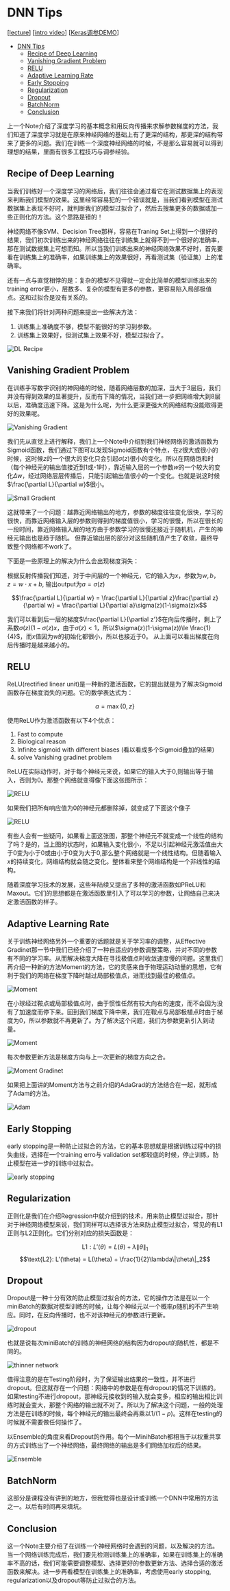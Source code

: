 # DNN Tips

\[[lecture](../lectures/dnn_tips.pdf)\]
\[[intro video](https://www.bilibili.com/video/av10590361/#page=10)\]
\[[Keras调参DEMO](https://www.youtube.com/watch?v=Ky1ku1miDow)\]

<!-- TOC -->

- [DNN Tips](#dnn-tips)
    - [Recipe of Deep Learning](#recipe-of-deep-learning)
    - [Vanishing Gradient Problem](#vanishing-gradient-problem)
    - [RELU](#relu)
    - [Adaptive Learning Rate](#adaptive-learning-rate)
    - [Early Stopping](#early-stopping)
    - [Regularization](#regularization)
    - [Dropout](#dropout)
    - [BatchNorm](#batchnorm)
    - [Conclusion](#conclusion)

<!-- /TOC -->

上一个Note介绍了深度学习的基本概念和用反向传播来求解参数梯度的方法，我们知道了深度学习就是在原来神经网络的基础上有了更深的结构，那更深的结构带来了更多的问题。我们在训练一个深度神经网络的时候，不是那么容易就可以得到理想的结果，里面有很多工程技巧与调参经验。

## Recipe of Deep Learning

当我们训练好一个深度学习的网络后，我们往往会通过看它在测试数据集上的表现来判断我们模型的效果。这里经常容易犯的一个错误就是，当我们看到模型在测试数据集上表现不好时，就判断我们的模型过拟合了，然后去搜集更多的数据或加一些正则化的方法。这个思路是错的！

神经网络不像SVM、Decision Tree那样，容易在Traning Set上得到一个很好的结果，我们初次训练出来的神经网络往往在训练集上就得不到一个很好的准确率，那在测试数据集上可想而知。所以当我们训练出来的神经网络效果不好时，首先要看在训练集上的准确率，如果训练集上的效果很好，再看测试集（验证集）上的准确率。

还有一点与直觉相悖的是：复杂的模型不见得就一定会比简单的模型训练出来的training error更小，层数多、复杂的模型有更多的参数，更容易陷入局部极值点。这和过拟合是没有关系的。

接下来我们将针对两种问题来提出一些解决方法：

1. 训练集上准确度不够，模型不能很好的学习到参数。
2. 训练集上效果好，但测试集上效果不好，模型过拟合了。

![DL Recipe](../images/059_recipe.jpg)

## Vanishing Gradient Problem

在训练手写数字识别的神网络的时候，随着网络层数的加深，当大于3层后，我们并没有得到效果的显著提升，反而有下降的情况，当我们进一步把网络增大到8层以后，准确度迅速下降。这是为什么呢，为什么更深更强大的网络结构没能取得更好的效果呢。

![Vanishing Gradient](../images/060_vanishing_gradient.jpg)

我们先从直觉上进行解释，我们上一个Note中介绍到我们神经网络的激活函数为Sigmoid函数，我们通过下图可以发现Sigmoid函数有个特点，在$z$很大或很小的时候，这时候$z$的一个很大的变化只会引起$\sigma(z)$很小的变化。所以在网络饱和时（每个神经元的输出值接近到1或-1时），靠近输入层的一个参数$w$的一个较大的变化$\Delta w$，经过网络层层传播后，只能引起输出值很小的一个变化。也就是说这时候$\frac{\partial L}{\partial w}$很小。

![Small Gradient](../images/061_small_gradient.jpg)

这就带来了一个问题：越靠近网络输出的地方，参数的梯度往往变化很快，学习的很快，而靠近网络输入层的参数则得到的梯度值很小，学习的很慢，所以在很长的一段时间，靠近网络输入层的地方由于参数学习的很慢还接近于随机机，产生的神经元输出也是趋于随机。 但靠近输出层的部分对这些随机值产生了收敛，最终导致整个网络都不work了。

下面是一些原理上的解决为什么会出现梯度消失：

根据反射传播我们知道，对于中间层的一个神经元，它的输入为$x$，参数为$w, b$，$z = w\cdot x + b$, 输出output为$a = \sigma(z)$

$$\frac{\partial L}{\partial w} = \frac{\partial L}{\partial z}\frac{\partial z}{\partial w} = \frac{\partial L}{\partial a}\sigma(z)(1-\sigma(z)x$$

我们可以看到后一层的梯度$\frac{\partial L}{\partial z'}$在向后传播时，剩上了系数$\sigma(z)(1-\sigma(z)x$，由于$\sigma(z) < 1$，所以$\sigma(z)(1-\sigma(z))\le \frac{1}{4}$，而$x$值因为$w$的初始化都很小，所以也接近于0。 从上面可以看出梯度在向后传播时是越来越小的。

## RELU

ReLU(rectified linear unit)是一种新的激活函数，它的提出就是为了解决Sigmoid函数存在梯度消失的问题。它的数学表达式为：

$$a = \max\{0, z\}$$

使用ReLU作为激活函数有以下4个优点：

1. Fast to compute
2. Biological reason
3. Infinite sigmoid with different biases (看以看成多个Sigmoid叠加的结果)
4. solve Vanishing gradinet problem

ReLU在实际动作时，对于每个神经元来说，如果它的输入大于0,则输出等于输入，否则为0。那整个网络就变得像下面这张图所示：


![RELU](../images/062_relu.jpg)

如果我们把所有响应值为0的神经元都删除掉，就变成了下面这个像子

![RELU](../images/063_linear_relu.jpg)

有些人会有一些疑问，如果看上面这张图，那整个神经元不就变成一个线性的结构了吗？是的，当上图的状态时，如果输入变化很小，不足以引起神经元激活值由大于0变为小于0或由小于0变为大于0,那么整个网络就是一个线性结构。但随着输入$x$的持续变化，网络结构就会随之变化。整体看来整个网络结构是一个非线性的结构。

随着深度学习技术的发展，这些年陆续又提出了多种的激活函数如PReLU和Maxout。它们的思想都是在激活函数里引入了可以学习的参数，让网络自己来决定激活函数的样子。

## Adaptive Learning Rate

关于训练神经网络另外一个重要的话题就是关于学习率的调整，从Effective Gradinet那一节中我们已经介绍了一种自适应的参数调整策略，并对不同的参数有不同的学习率。从而解决梯度大降在寻找极值点时收敛速度慢的问题。这里我们再介绍一种新的方法Moment的方法，它的灵感来自于物理运动动量的思想，它有利于我们的网络在梯度下降时越过局部极值点，进而找到最佳的极值点。

![Moment](../images/064_moment.jpg)

在小球经过鞍点或局部极值点时，由于惯性任然有较大向右的速度，而不会因为没有了加速度而停下来。回到我们梯度下降中来，我们在鞍点与局部极植点时由于梯度为0，所以参数就不再更新了。为了解决这个问题，我们为参数更新引入到动量。

![Moment](../images/065_local_minimal.jpg)

每次参数更新方法是梯度方向与上一次更新的梯度方向之合。

![Moment Gradinet](../images/066_moment_gradient.jpg)

如果把上面讲的Moment方法与之前介绍的AdaGrad的方法结合在一起，就形成了Adam的方法。

![Adam](../images/067_adam.jpg)

## Early Stopping

early stopping是一种防止过拟合的方法，它的基本思想就是根据训练过程中的损失曲线，选择在一个training erro与 validation set都较底的时候，停止训练，防止模型在进一步的训练中过拟合。

![early stopping](../images/068_early_stopping.jpg)

## Regularization

正则化是我们在介绍Regression中就介绍到的技术，用来防止模型过拟合，那针对于神经网络模型来说，我们同样可以选择该方法来防止模型过拟合，常见的有L1正则与L2正则化。它们分别对应的损失函数是：

$$\text{L1}: L'(\theta) = L(\theta) + \lambda\|\theta\|_1$$
$$\text{L2}: L'(\theta) = L(\theta) + \frac{1}{2}\lambda\|\theta\|_2$$


## Dropout

Dropout是一种十分有效的防止模型过拟合的方法，它的操作方法是在以一个miniBatch的数据对模型训练的时候，让每个神经元以一个概率$p$随机的不产生响应。同时，在反向传播时，也不对该神经元的参数进行更新。

![dropout](../images/069_dropout.jpg)

也就是说每次miniBatch的训练的神经网络的结构因为dropout的随机性，都是不同的。

![thinner network](../images/070_thinner_network.jpg)

值得注意的是在Testing阶段时，为了保证输出结果的一致性，并不进行dropout。但这就存在一个问题：网络中的参数是在有dropout的情况下训练的。如果testing不进行dropout，那神经元接收到的输入就会变多，相应的输出相比训练时就会变大，那整个网络的输出就不对了。所以为了解决这个问题，一般的处理方法是在训练的时候，每个神经元的输出最终会再乘以$1/(1-p)$。这样在testing的时候就不需要做任何操作了。

以Ensemble的角度来看Dropout的作用。每个一MinihBatch都相当于以权重共享的方式训练出了一个神经网络，最终网络的输出是多们网络加权后的结果。

![Ensemble](../images/071_ensemble.jpg)


## BatchNorm

这部分是课程没有讲到的地方，但我觉得也是设计或训练一个DNN中常用的方法之一。以后有时间再来填坑。


## Conclusion

这一个Note主要介绍了在训练一个神经网络时会遇到的问题，以及解决的方法。当一个网络训练完成后，我们要先检测训练集上的准确率，如果在训练集上的准确率不高的话，我们可能需要调整模型、选择更好的参数更新方法、选择合适的激活函数来解决。进一步再看模型在训练集上的准确率，考虑使用early stopping, regularization以及dropout等防止过拟合的方法。